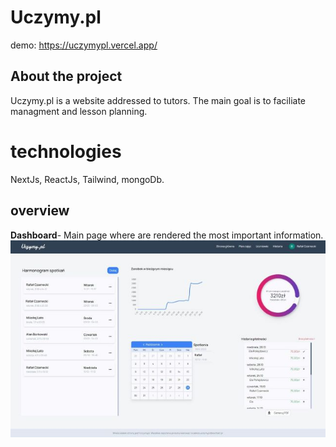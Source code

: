 # Uczymy.pl
 demo: https://uczymypl.vercel.app/
## About the project
Uczymy.pl is a website addressed to tutors. 
The main goal is to faciliate managment and lesson planning. 
# technologies
NextJs, ReactJs, Tailwind, mongoDb.
## overview 
 **Dashboard**- Main page where are rendered the most important information.
![Dashboard](public/dashboard__readme.jpg)